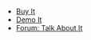 
 - [Buy It](https://merchantprotocol.com/store/magento-extensions/magento-v1-0/hidden-guest-registration-at-checkout.html)
 - [Demo It](http://demo.merchantprotocol.com/M1-guest-registration)
 - [Forum: Talk About It](https://merchantprotocol.com/forums/forum/magento-plugin-forum/hidden-guest-registration-checkout/)

